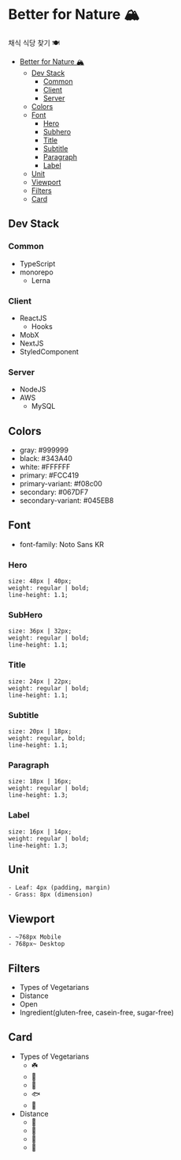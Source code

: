 # Better for Nature 🏔

채식 식당 찾기 🍽

- [Better for Nature 🏔](#better-for-nature-%f0%9f%8f%94)
  - [Dev Stack](#dev-stack)
    - [Common](#common)
    - [Client](#client)
    - [Server](#server)
  - [Colors](#colors)
  - [Font](#font)
    - [Hero](#hero)
    - [Subhero](#subhero)
    - [Title](#title)
    - [Subtitle](#subtitle)
    - [Paragraph](#paragraph)
    - [Label](#label)
  - [Unit](#unit)
  - [Viewport](#viewport)
  - [Filters](#filters)
  - [Card](#card)

## Dev Stack

### Common

- TypeScript
- monorepo
  - Lerna

### Client

- ReactJS
  - Hooks
- MobX
- NextJS
- StyledComponent

### Server

- NodeJS
- AWS
  - MySQL

## Colors

- gray: #999999
- black: #343A40
- white: #FFFFFF
- primary: #FCC419
- primary-variant: #f08c00
- secondary: #067DF7
- secondary-variant: #045EB8

## Font

- font-family: Noto Sans KR

### Hero

```
size: 48px | 40px;
weight: regular | bold;
line-height: 1.1;
```

### SubHero

```
size: 36px | 32px;
weight: regular | bold;
line-height: 1.1;
```

### Title

```
size: 24px | 22px;
weight: regular | bold;
line-height: 1.1;
```

### Subtitle

```
size: 20px | 18px;
weight: regular, bold;
line-height: 1.1;
```

### Paragraph

```
size: 18px | 16px;
weight: regular | bold;
line-height: 1.3;
```

### Label

```
size: 16px | 14px;
weight: regular | bold;
line-height: 1.3;
```

## Unit

```
- Leaf: 4px (padding, margin)
- Grass: 8px (dimension)
```

## Viewport

```
- ~768px Mobile
- 768px~ Desktop
```

## Filters

- Types of Vegetarians
- Distance
- Open
- Ingredient(gluten-free, casein-free, sugar-free)

## Card

- Types of Vegetarians
  - ☘️
  - 🥛
  - 🥚
  - 🐟
  - 🐥
- Distance
  - 🚶‍
  - 🚴‍
  - 🚌
  - 🚙
